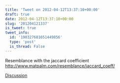 ```yaml
---
title: 'Tweet on 2012-04-12T13:37:10+00:00'
draft: true
date: 2012-04-12T13:37:10+00:00
slug: '201204121337'
is_tweet: true
tweet_info:
  id: '190327681651449856'
  type: 'post'
  is_thread: False
---
```




Resemblance with the jaccard coefficient <http://www.matpalm.com/resemblance/jaccard_coeff/>

[Discussion](https://x.com/sytelus/status/190327681651449856)
